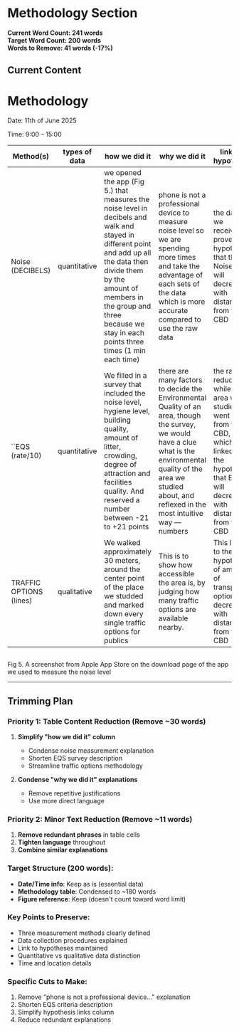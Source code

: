 # Methodology Section

**Current Word Count: 241 words**  
**Target Word Count: 200 words**  
**Words to Remove: 41 words (-17%)**

## Current Content

# Methodology

Date: 11th of June 2025

Time: 9:00 – 15:00

| Method(s)               | types of data | how we did it                                                                                                                                                                                                                                                     | why we did it                                                                                                                                                                                                                    | links to hypothesis                                                                                                                                    |
| ----------------------- | ------------- | ----------------------------------------------------------------------------------------------------------------------------------------------------------------------------------------------------------------------------------------------------------------- | -------------------------------------------------------------------------------------------------------------------------------------------------------------------------------------------------------------------------------- | ------------------------------------------------------------------------------------------------------------------------------------------------------ |
| Noise (DECIBELS)        | quantitative  | we opened the app (Fig 5.) that measures the noise level in decibels and walk and stayed in different point and add up all the data then divide them by the amount of members in the group and three because we stay in each points three times (1 min each time) | phone is not a professional device to measure noise level so we are spending more times and take the advantage of each sets of the data which is more accurate compared to use the raw data                                      | the data we received proves the hypothesis that the Noise level will decrease with distance from the CBD                                               |
| ``EQS (rate/10)  | quantitative  | We filled in a survey that included the noise level, hygiene level, building quality, amount of litter, crowding, degree of attraction and facilities quality. And reserved a number between -21 to +21 points                                                    | there are many factors to decide the Environmental Quality of an area, though the survey, we would have a clue what is the environmental quality of the area we studied about, and reflexed in the most intuitive way — numbers | the rate/10 reduces while the area we studied went away from the CBD, which linked to the hypothesis that EQS will decrease with distance from the CBD |
| TRAFFIC OPTIONS (lines) | qualitative   | We walked approximately 30 meters, around the center point of the place we studded and marked down every single traffic options for publics                                                                                                                       | This is to show how accessible the area is, by judging how many traffic options are available nearby.                                                                                                                            | This links to the hypothesis of amount of transport options decreasing with distance from the CBD                                                      |

![]()

Fig 5. A screenshot from Apple App Store on the download page of the app we used to measure the noise level

---

## Trimming Plan

### Priority 1: Table Content Reduction (Remove ~30 words)
1. **Simplify "how we did it" column**
   - Condense noise measurement explanation
   - Shorten EQS survey description
   - Streamline traffic options methodology

2. **Condense "why we did it" explanations**
   - Remove repetitive justifications
   - Use more direct language

### Priority 2: Minor Text Reduction (Remove ~11 words)
1. **Remove redundant phrases** in table cells
2. **Tighten language** throughout
3. **Combine similar explanations**

### Target Structure (200 words):
- **Date/Time info**: Keep as is (essential data)
- **Methodology table**: Condensed to ~180 words
- **Figure reference**: Keep (doesn't count toward word limit)

### Key Points to Preserve:
- Three measurement methods clearly defined
- Data collection procedures explained
- Link to hypotheses maintained
- Quantitative vs qualitative data distinction
- Time and location details

### Specific Cuts to Make:
1. Remove "phone is not a professional device..." explanation
2. Shorten EQS criteria description
3. Simplify hypothesis links column
4. Reduce redundant explanations